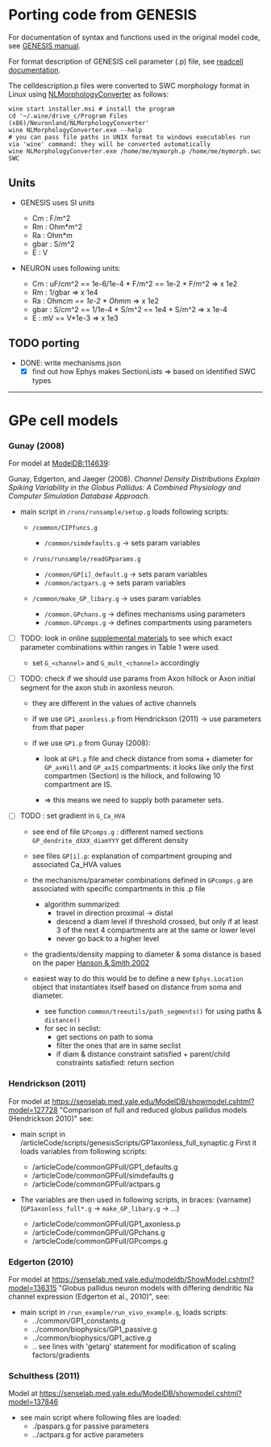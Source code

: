 # Porting code from GENESIS

For documentation of syntax and functions used in the original model code,
see [GENESIS manual](http://genesis-sim.org/GENESIS/Hyperdoc/Manual.html).

For format description of GENESIS cell parameter (.p) file, see [readcell documentation](http://www.genesis-sim.org/GENESIS/Hyperdoc/Manual-25.html#readcell).

The celldescription.p files were converted to SWC morphology format in Linux
using [NLMorphologyConverter](http://www.neuronland.org/NL.html) as follows:

```shell
wine start installer.msi # install the program
cd '~/.wine/drive_c/Program Files (x86)/Neuronland/NLMorphologyConverter'
wine NLMorphologyConverter.exe --help
# you can pass file paths in UNIX format to windows executables run via 'wine' command: they will be converted automatically
wine NLMorphologyConverter.exe /home/me/mymorph.p /home/me/mymorph.swc SWC
```

## Units

- GENESIS uses SI units
  - Cm : F/m^2
  - Rm : Ohm*m^2
  - Ra : Ohm*m
  - gbar : S/m^2
  - E : V

- NEURON uses following units:
  - Cm : uF/cm^2  == 1e-6/1e-4 * F/m^2 == 1e-2 * F/m^2    => x 1e2
  - Rm : 1/gbar                                           => x 1e4
  - Ra : Ohm*cm   == 1e-2 * Ohm*m                         => x 1e2
  - gbar : S/cm^2 == 1/1e-4 * S/m^2 == 1e4 * S/m^2        => x 1e-4
  - E : mV == V*1e-3                                      => x 1e3

## TODO porting

- DONE: write mechanisms.json
  - [X] find out how Ephys makes SectionLists
      => based on identified SWC types

--------------------------------------------------------------------------------
# GPe cell models

### Gunay (2008)

For model at [ModelDB:114639](https://senselab.med.yale.edu/modeldb/ShowModel.cshtml?model=114639): 

Gunay, Edgerton, and Jaeger (2008). _Channel Density Distributions Explain Spiking Variability in the Globus Pallidus: A Combined Physiology and Computer Simulation Database Approach._

- main script in `/runs/runsample/setup.g` loads following scripts:

  + `/common/CIPfuncs.g`
      + `/common/simdefaults.g`         -> sets param variables
  
  + `/runs/runsample/readGPparams.g`
      + `/common/GP[i]_default.g`       -> sets param variables
      + `/common/actpars.g`             -> sets param variables
  
  + `/common/make_GP_libary.g`          -> uses param variables
      + `/common.GPchans.g`             -> defines mechanisms using parameters
      + `/common.GPcomps.g`             -> defines compartments using parameters


- [ ] TODO: look in online [supplemental materials][1] to see which exact parameter combinations within ranges in Table 1 were used.
    + set `G_<channel>` and `G_mult_<channel>` accordingly


- [ ] TODO: check if we should use params from Axon hillock or Axon initial segment
      for the axon stub in axonless neuron.
    
    + they are different in the values of active channels
    
    + if we use `GP1_axonless.p` from Hendrickson (2011) -> use parameters from
      that paper

    + if we use `GP1.p` from Gunay (2008):
        
        + look at `GP1.p` file and check distance from soma + diameter for `GP_axHill`
          and `GP_axIS` compartments: it looks like only the first compartmen (Section)
          is the hillock, and following 10 compartment are IS.
        
        + => this means we need to supply both parameter sets.


+ [ ] TODO : set gradient in `G_Ca_HVA`

    + see end of file `GPcomps.g` : different named sections `GP_dendrite_dXXX_diamYYY`
      get different density
    
    + see files `GP[i].p`: explanation of compartment grouping and associated
         Ca_HVA values
    
    + the mechanisms/parameter combinations defined in `GPcomps.g` are associated
      with specific compartments in this .p file
        - algorithm summarized:
            + travel in direction proximal -> distal
            + descend a diam level if threshold crossed, but only if at least
              3 of the next 4 compartments are at the same or lower level
            + never go back to a higher level
    
    + the gradients/density mapping to diameter & soma distance is based on the paper
      [Hanson & Smith 2002](https://doi.org/10.1002/cne.10075)

    + easiest way to do this would be to define a new `Ephys.Location` object
      that instantiates itself based on distance from soma and diameter.
      - see function `common/treeutils/path_segments()` for using paths & `distance()`
      - for sec in seclist:
          - get sections on path to soma
          - filter the ones that are in same seclist
          - if diam & distance constraint satisfied + parent/child constraints
            satisfied: return section


[1]: http://www.jneurosci.org/highwire/filestream/599434/field_highwire_adjunct_files/0/cengiz_p1_manuscript_R2_supptext_djv3_cg2.pdf

### Hendrickson (2011)

For model at https://senselab.med.yale.edu/ModelDB/showmodel.cshtml?model=127728
"Comparison of full and reduced globus pallidus models (Hendrickson 2010)" see:
  
+ main script in /articleCode/scripts/genesisScripts/GP1axonless_full_synaptic.g
  First it loads variables from following scripts:
    + /articleCode/commonGPFull/GP1_defaults.g
    + /articleCode/commonGPFull/simdefaults.g
    + /articleCode/commonGPFull/actpars.g

+ The variables are then used in following scripts, in braces: {varname}
  (`GP1axonless_full*.g` -> `make_GP_libary.g` -> ...)
    + /articleCode/commonGPFull/GP1_axonless.p
    + /articleCode/commonGPFull/GPchans.g
    + /articleCode/commonGPFull/GPcomps.g

### Edgerton (2010)

For model at https://senselab.med.yale.edu/modeldb/ShowModel.cshtml?model=136315
"Globus pallidus neuron models with differing dendritic Na channel expression 
(Edgerton et al., 2010)", see: 

+ main script in `/run_example/run_vivo_example.g`, loads scripts:
    + ../common/GP1_constants.g
    + ../common/biophysics/GP1_passive.g
    + ../common/biophysics/GP1_active.g
    + .. see lines with 'getarg' statement for modification of scaling factors/gradients

### Schulthess (2011)

Model at https://senselab.med.yale.edu/ModelDB/showmodel.cshtml?model=137846

- see main script where following files are loaded:
  + ./paspars.g for passive parameters
  + ../actpars.g for active parameters